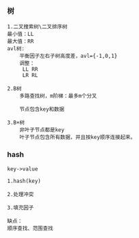 ### 树
    1.二叉搜索树\二叉排序树
    最小值：LL
    最大值：RR
    avl树:
        平衡因子左右子树高度差，avl={-1,0,1}
        调整：
         LL RR
         LR RL  
         
    2.B树
        多路查找树，m阶梯：最多m个分叉
        
        节点包含key和数据
      
    3.B+树
        非叶子节点都是key
        叶子节点包含所有数据，并且按key顺序连接起来。 
### hash
    key->value
    
    1.hash(key)

    2.处理冲突
        
    3.填充因子
    
    缺点：
    顺序查找、范围查找
            